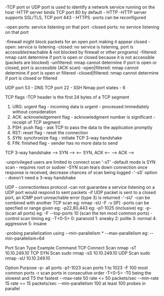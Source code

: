 -TCP port or UDP port is used to identify a network service running on the host
-HTTP server binds TCP port 80 by default - HTTP
-HTTP server supports SSL/TLS, TCP port 443 - HTTPS
-ports can be reconfigured

-open ports: service listening on that port
-closed ports: no service listening on that port

-firewall might block packets for an open port making it appear closed
-open: service is listening
-closed: no service is listening, port is accessible(reachable & not blocked by firewall or other programs)
-filtered: nmap cant determine if port is open or closed because it is not accessible (packets are blocked)
-unfiltered: nmap cannot determine if port is open or closed, port is accessible (ACK scan)
-open|filtered: nmap cannot determine if port is open or filtered
-closed|filtered: nmap cannot determine if port is closed or filtered

UDP port 53 - DNS
TCP port 22 - SSH
Nmap port states - 6

TCP flags
-TCP header is the first 24 bytes of a TCP segment
1. URG: urgent flag - incoming data is urgent - processed immediately without consideration
2. ACK: acknowledgement flag - acknowledgment number is significant - receipt of TCP segment
3. PSH: push flag - ask TCP to pass the data to the application promptly
4. RST: reset flag - reset the connection
5. SYN: synchronize flag - initiate TCP 3-way handshake
6. FIN: finished flag - sender has no more data to send

TCP 3-way handshake
 --> SYN -->
<-- SYN, ACK <--
--> ACK -->

-unprivileged users are limited to connect scan '-sT'
-default mode is SYN scan - requires root or sudoer
-SYN scan tears down connection once response is received, decrease chances of scan being logged 
-'-sS' option - doesn't need a 3-way handshake

UDP - connectionless protocol
-can not guarantee a service listening on a UDP port would respond to sent packets
-if UDP packet is sent to a closed port, an ICMP port unreachable error (type 3) is returned
-'-sU'
-can be combined with another TCP scan
eg: nmap -sU -F -v [IP]
-ports can be specfied or range given
eg: -p22,80,443
eg: -p1-1025 (inclusive)
eg: -p- (scan all ports)
eg: -F --top-ports 10 (scan the ten most common ports)
-control scan timing
eg: -T<0-5>
0: paranoid
1: sneaky
2: polite
3: normal
4: aggressive
5: insane

-probing parallelization using --min-parallelism <numprobes> * --max-parallelism <numprobes>
eg: --min-parallelism=64

Port Scan Type		Example Command
TCP Connect Scan	nmap -sT 10.10.249.10
TCP SYN Scan		sudo nmap -sS 10.10.249.10
UDP Scan		sudo nmap -sU 10.10.249.10

Option				Purpose
-p-			all ports
-p1-1023		scan ports 1 to 1023
-F			100 most common ports
-r			scan ports in consecutive order
-T<0-5>			-T0 being the slowest and T5 the fastest
--max-rate 50		rate <= 50 packets/sec
--min-rate 15		rate >= 15 packets/sec
--min-parallelism 100	at least 100 probes in parallel
